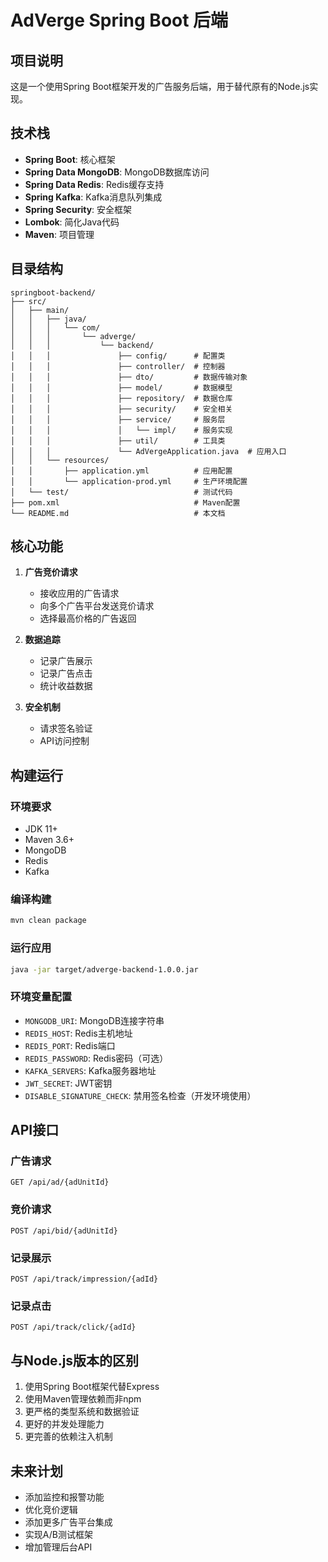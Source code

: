 # AdVerge Spring Boot 后端

## 项目说明

这是一个使用Spring Boot框架开发的广告服务后端，用于替代原有的Node.js实现。

## 技术栈

- **Spring Boot**: 核心框架
- **Spring Data MongoDB**: MongoDB数据库访问
- **Spring Data Redis**: Redis缓存支持
- **Spring Kafka**: Kafka消息队列集成
- **Spring Security**: 安全框架
- **Lombok**: 简化Java代码
- **Maven**: 项目管理

## 目录结构

```
springboot-backend/
├── src/
│   ├── main/
│   │   ├── java/
│   │   │   └── com/
│   │   │       └── adverge/
│   │   │           └── backend/
│   │   │               ├── config/      # 配置类
│   │   │               ├── controller/  # 控制器
│   │   │               ├── dto/         # 数据传输对象
│   │   │               ├── model/       # 数据模型
│   │   │               ├── repository/  # 数据仓库
│   │   │               ├── security/    # 安全相关
│   │   │               ├── service/     # 服务层
│   │   │               │   └── impl/    # 服务实现
│   │   │               ├── util/        # 工具类
│   │   │               └── AdVergeApplication.java  # 应用入口
│   │   └── resources/
│   │       ├── application.yml          # 应用配置
│   │       └── application-prod.yml     # 生产环境配置
│   └── test/                            # 测试代码
├── pom.xml                              # Maven配置
└── README.md                            # 本文档
```

## 核心功能

1. **广告竞价请求**
   - 接收应用的广告请求
   - 向多个广告平台发送竞价请求
   - 选择最高价格的广告返回

2. **数据追踪**
   - 记录广告展示
   - 记录广告点击
   - 统计收益数据

3. **安全机制**
   - 请求签名验证
   - API访问控制

## 构建运行

### 环境要求

- JDK 11+
- Maven 3.6+
- MongoDB
- Redis
- Kafka

### 编译构建

```bash
mvn clean package
```

### 运行应用

```bash
java -jar target/adverge-backend-1.0.0.jar
```

### 环境变量配置

- `MONGODB_URI`: MongoDB连接字符串
- `REDIS_HOST`: Redis主机地址
- `REDIS_PORT`: Redis端口
- `REDIS_PASSWORD`: Redis密码（可选）
- `KAFKA_SERVERS`: Kafka服务器地址
- `JWT_SECRET`: JWT密钥
- `DISABLE_SIGNATURE_CHECK`: 禁用签名检查（开发环境使用）

## API接口

### 广告请求

```
GET /api/ad/{adUnitId}
```

### 竞价请求

```
POST /api/bid/{adUnitId}
```

### 记录展示

```
POST /api/track/impression/{adId}
```

### 记录点击

```
POST /api/track/click/{adId}
```

## 与Node.js版本的区别

1. 使用Spring Boot框架代替Express
2. 使用Maven管理依赖而非npm
3. 更严格的类型系统和数据验证
4. 更好的并发处理能力
5. 更完善的依赖注入机制

## 未来计划

- 添加监控和报警功能
- 优化竞价逻辑
- 添加更多广告平台集成
- 实现A/B测试框架
- 增加管理后台API 